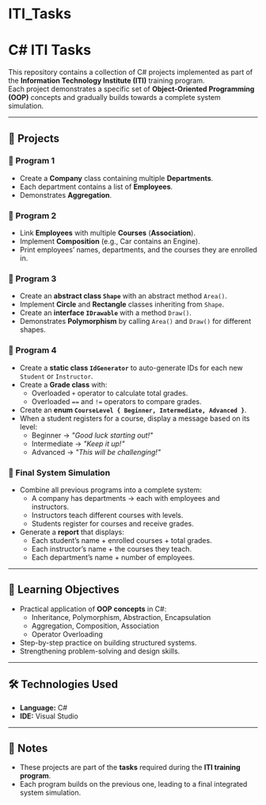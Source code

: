 # ITI_Tasks
# C# ITI Tasks

This repository contains a collection of C# projects implemented as part of the **Information Technology Institute (ITI)** training program.  
Each project demonstrates a specific set of **Object-Oriented Programming (OOP)** concepts and gradually builds towards a complete system simulation.

---

## 📌 Projects

### 🔹 Program 1
- Create a **Company** class containing multiple **Departments**.
- Each department contains a list of **Employees**.
- Demonstrates **Aggregation**.

### 🔹 Program 2
- Link **Employees** with multiple **Courses** (**Association**).
- Implement **Composition** (e.g., Car contains an Engine).
- Print employees’ names, departments, and the courses they are enrolled in.

### 🔹 Program 3
- Create an **abstract class `Shape`** with an abstract method `Area()`.
- Implement **Circle** and **Rectangle** classes inheriting from `Shape`.
- Create an **interface `IDrawable`** with a method `Draw()`.
- Demonstrates **Polymorphism** by calling `Area()` and `Draw()` for different shapes.

### 🔹 Program 4
- Create a **static class `IdGenerator`** to auto-generate IDs for each new `Student` or `Instructor`.
- Create a **Grade class** with:
  - Overloaded `+` operator to calculate total grades.
  - Overloaded `==` and `!=` operators to compare grades.
- Create an **enum `CourseLevel { Beginner, Intermediate, Advanced }`**.
- When a student registers for a course, display a message based on its level:
  - Beginner → *"Good luck starting out!"*
  - Intermediate → *"Keep it up!"*
  - Advanced → *"This will be challenging!"*

### 🔹 Final System Simulation
- Combine all previous programs into a complete system:
  - A company has departments → each with employees and instructors.
  - Instructors teach different courses with levels.
  - Students register for courses and receive grades.
- Generate a **report** that displays:
  - Each student’s name + enrolled courses + total grades.
  - Each instructor’s name + the courses they teach.
  - Each department’s name + number of employees.

---

## 🎯 Learning Objectives
- Practical application of **OOP concepts** in C#:
  - Inheritance, Polymorphism, Abstraction, Encapsulation
  - Aggregation, Composition, Association
  - Operator Overloading
- Step-by-step practice on building structured systems.
- Strengthening problem-solving and design skills.

---

## 🛠️ Technologies Used
- **Language:** C#  
- **IDE:** Visual Studio  

---

## 📢 Notes
- These projects are part of the **tasks** required during the **ITI training program**.  
- Each program builds on the previous one, leading to a final integrated system simulation.  
